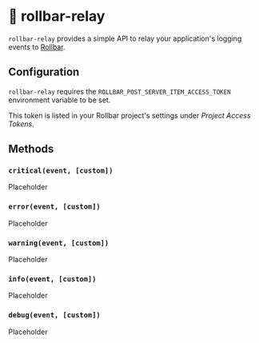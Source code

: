 # :satellite: rollbar-relay

`rollbar-relay` provides a simple API to relay your application's logging events to [Rollbar](https://rollbar.com/).

## Configuration

`rollbar-relay` requires the `ROLLBAR_POST_SERVER_ITEM_ACCESS_TOKEN` environment variable to be set.

This token is listed in your Rollbar project's settings under *Project Access Tokens*.

## Methods

### `critical(event, [custom])`

Placeholder

### `error(event, [custom])`

Placeholder

### `warning(event, [custom])`

Placeholder

### `info(event, [custom])`

Placeholder

### `debug(event, [custom])`

Placeholder

